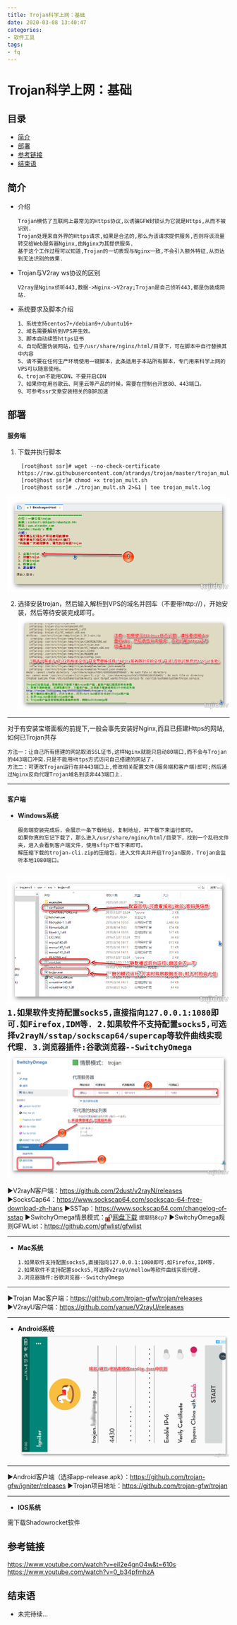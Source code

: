```yaml
---
title: Trojan科学上网：基础
date: 2020-03-08 13:40:47
categories:
- 软件工具
tags:
- fq
---
```


# Trojan科学上网：基础

## 目录

- [简介](#简介)
- [部署](#部署)
- [参考链接](#参考链接)
- [结束语](#结束语)

## 简介

- 介绍
    ```
    Trojan模仿了互联网上最常见的Https协议,以诱骗GFW封锁认为它就是Https,从而不被识别.
    Trojan处理来自外界的Https请求,如果是合法的,那么为该请求提供服务,否则将该流量转交给Web服务器Nginx,由Nginx为其提供服务.
    基于这个工作过程可以知道,Trojan的一切表现与Nginx一致,不会引入额外特征,从页达到无法识别的效果.
    ```
- Trojan与V2ray ws协议的区别
    ```
    V2ray是Nginx侦听443,数据->Nginx->V2ray;Trojan是自己侦听443,都是伪装成网站.
    ```
- 系统要求及脚本介绍
    ```
    1、系统支持centos7+/debian9+/ubuntu16+
    2、域名需要解析到VPS并生效。
    3、脚本自动续签https证书
    4、自动配置伪装网站，位于/usr/share/nginx/html/目录下，可在脚本中自行替换其中内容
    5、请不要在任何生产环境使用一键脚本，此条适用于本站所有脚本，专门用来科学上网的VPS可以随意使用。
    6、trojan不能用CDN，不要开启CDN
    7、如果你在用谷歌云、阿里云等产品的时候，需要在控制台开放80、443端口。
    9、可参考ssr文章安装相关的BBR加速
    ```

## 部署

### `服务端`

1. 下载并执行脚本
    ```
     [root@host ssr]# wget --no-check-certificate https://raw.githubusercontent.com/atrandys/trojan/master/trojan_mult.sh
     [root@host ssr]# chmod +x trojan_mult.sh
     [root@host ssr]# ./trojan_mult.sh 2>&1 | tee trojan_mult.log
    ```
![抱歉,图片休息了](st-trojan-basic/st-trojan-basic-001.png "trojan脚本主界面")

2. 选择安装trojan，然后输入解析到VPS的域名并回车（不要带http://），开始安装，然后等待安装完成即可。
![抱歉,图片休息了](st-trojan-basic/st-trojan-basic-002.png "trojan安装完成")

---
对于有安装宝塔面板的前提下,一般会事先安装好Nginx,而且已搭建Https的网站,如何已Trojan共存
```
方法一：让自己所有搭建的网站取消SSL证书,这样Nginx就能只启动80端口,而不会与Trojan的443端口冲突.只是不能用Https方式访问自己搭建的网站了.
方法二：可更改Trojan运行在非443端口上,修改相关配置文件(服务端和客户端)即可;然后通过Nginx反向代理Trojan域名到该非443端口上.
```

---

### `客户端`

- **Windows系统**
    ```
    服务端安装完成后，会展示一条下载地址，复制地址，并下载下来运行即可。
    如果你真的忘记下载了，那么进入/usr/share/nginx/html/目录下，找到一个乱码文件夹，进入会看到客户端文件，使用sftp下载下来即可。
    解压缩下载的trojan-cli.zip的压缩包，进入文件夹并开启Trojan服务，Trojan会监听本地1080端口。
    ```
![抱歉,图片休息了](st-trojan-basic/st-trojan-basic-003.png "trojan客户端")
    ```
    1.如果软件支持配置socks5,直接指向127.0.0.1:1080即可.如Firefox,IDM等.
    2.如果软件不支持配置socks5,可选择v2rayN/sstap/sockscap64/supercap等软件曲线实现代理.
    3.浏览器插件:谷歌浏览器--SwitchyOmega
    ```
![抱歉,图片休息了](st-trojan-basic/st-trojan-basic-004.png "SwitchyOmega设置")    
---
►V2rayN客户端：<https://github.com/2dust/v2rayN/releases>
►SocksCap64：<https://www.sockscap64.com/sockscap-64-free-download-zh-hans>
►SSTap：<https://www.sockscap64.com/changelog-of-sstap>
►SwitchyOmega情景模式：<img src="st-trojan-basic/dowload.png" width="16" height="16" align="center" />[网盘下载](https://pan.baidu.com/s/1nN60uMMsit4XNYS90eASaw) `提取码8cp7`
►SwitchyOmega规则GFWList：<https://github.com/gfwlist/gfwlist>

---

- **Mac系统**
    ```
    1.如果软件支持配置socks5,直接指向127.0.0.1:1080即可.如Firefox,IDM等.
    2.如果软件不支持配置socks5,可选择v2rayU/mellow等软件曲线实现代理.
    3.浏览器插件:谷歌浏览器--SwitchyOmega
    ```
---
►Trojan Mac客户端：<https://github.com/trojan-gfw/trojan/releases>
►V2rayU客户端：<https://github.com/yanue/V2rayU/releases>

---
- **Android系统**
![抱歉,图片休息了](st-trojan-basic/st-trojan-basic-005.png "Igniter客户端")
---
►Android客户端（选择app-release.apk）：<https://github.com/trojan-gfw/igniter/releases>
►Trojan项目地址：<https://github.com/trojan-gfw/trojan>

---

- **IOS系统**

需下载Shadowrocket软件

## 参考链接

<https://www.youtube.com/watch?v=eiI2e4gnO4w&t=610s>
<https://www.youtube.com/watch?v=0_b34pfmhzA>

## 结束语

- 未完待续...
